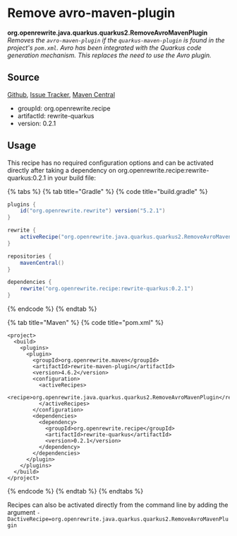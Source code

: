 # Remove avro-maven-plugin

 **org.openrewrite.java.quarkus.quarkus2.RemoveAvroMavenPlugin** _Removes the `avro-maven-plugin` if the `quarkus-maven-plugin` is found in the project's `pom.xml`. Avro has been integrated with the Quarkus code generation mechanism. This replaces the need to use the Avro plugin._

## Source

[Github](https://github.com/openrewrite/rewrite-quarkus), [Issue Tracker](https://github.com/openrewrite/rewrite-quarkus/issues), [Maven Central](https://search.maven.org/artifact/org.openrewrite.recipe/rewrite-quarkus/0.2.1/jar)

* groupId: org.openrewrite.recipe
* artifactId: rewrite-quarkus
* version: 0.2.1

## Usage

This recipe has no required configuration options and can be activated directly after taking a dependency on org.openrewrite.recipe:rewrite-quarkus:0.2.1 in your build file:

{% tabs %}
{% tab title="Gradle" %}
{% code title="build.gradle" %}
```groovy
plugins {
    id("org.openrewrite.rewrite") version("5.2.1")
}

rewrite {
    activeRecipe("org.openrewrite.java.quarkus.quarkus2.RemoveAvroMavenPlugin")
}

repositories {
    mavenCentral()
}

dependencies {
    rewrite("org.openrewrite.recipe:rewrite-quarkus:0.2.1")
}
```
{% endcode %}
{% endtab %}

{% tab title="Maven" %}
{% code title="pom.xml" %}
```markup
<project>
  <build>
    <plugins>
      <plugin>
        <groupId>org.openrewrite.maven</groupId>
        <artifactId>rewrite-maven-plugin</artifactId>
        <version>4.6.2</version>
        <configuration>
          <activeRecipes>
            <recipe>org.openrewrite.java.quarkus.quarkus2.RemoveAvroMavenPlugin</recipe>
          </activeRecipes>
        </configuration>
        <dependencies>
          <dependency>
            <groupId>org.openrewrite.recipe</groupId>
            <artifactId>rewrite-quarkus</artifactId>
            <version>0.2.1</version>
          </dependency>
        </dependencies>
      </plugin>
    </plugins>
  </build>
</project>
```
{% endcode %}
{% endtab %}
{% endtabs %}

Recipes can also be activated directly from the command line by adding the argument `-DactiveRecipe=org.openrewrite.java.quarkus.quarkus2.RemoveAvroMavenPlugin`


